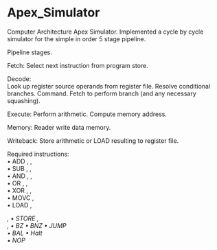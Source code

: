 # Apex_Simulator
Computer Architecture Apex Simulator. Implemented a cycle by cycle simulator for the simple in order 5 stage pipeline.

Pipeline stages.

Fetch: 
Select next instruction from program store. 

Decode:  
Look up register source operands from register file. 
Resolve conditional branches. Command. Fetch to perform branch (and any necessary squashing). 

Execute:
Perform arithmetic. Compute memory address. 

Memory:
Reader write data	memory. 

Writeback: 
Store arithmetic	or LOAD	resulting to register file.

Required	instructions:	
• ADD	<dest	register>,	<register>,	<register	or	literal>	
• SUB	<dest	register>,	<register>,	<register	or	literal>	
• AND	<dest	register>,	<register>,	<register	or	literal>	
• OR	<dest	register>,	<register>,	<register	or	literal>	
• XOR	<dest	register>,	<register>,	<register	or	literal>	
• MOVC	<dest	register>,	<literal>	
• LOAD	<data	register>,	<address	register>,	<literal	offset>	
• STORE	<data	register>,	<address	register>,	<literal	offset>	
• BZ	<literal	offset>	
• BNZ	<literal	offset>	
• JUMP	<absolute	instruction	address>	
• BAL	<absolute	instruction	address>
• Halt	
• NOP	
